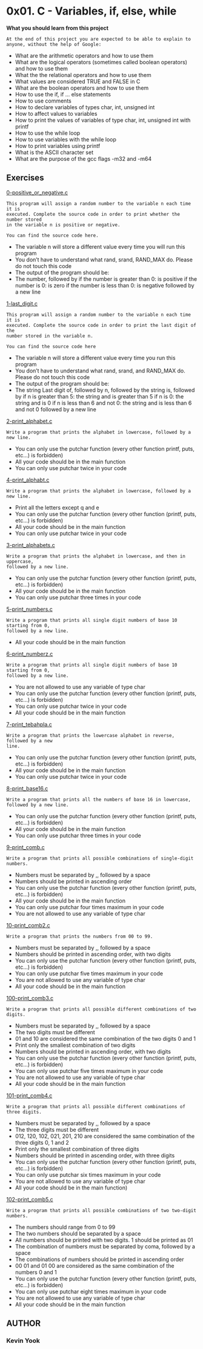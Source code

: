 # 0x01. C - Variables, if, else, while

**What you should learn from this project**

	At the end of this project you are expected to be able to explain to anyone, without the help of Google:

* What are the arithmetic operators and how to use them
* What are the logical operators (sometimes called boolean operators) and how to use them
* What the the relational operators and how to use them
* What values are considered TRUE and FALSE in C
* What are the boolean operators and how to use them
* How to use the if, if ... else statements
* How to use comments
* How to declare variables of types char, int, unsigned int
* How to affect values to variables
* How to print the values of variables of type char, int, unsigned int with printf
* How to use the while loop
* How to use variables with the while loop
* How to print variables using printf
* What is the ASCII character set
* What are the purpose of the gcc flags -m32 and -m64

## Exercises
[0-positive_or_negative.c](./0-positive_or_negative.c)
```
This program will assign a random number to the variable n each time it is
executed. Complete the source code in order to print whether the number stored
in the variable n is positive or negative.
```
	You can find the source code here.
* The variable n will store a different value every time you will run this
  program
* You don’t have to understand what rand, srand, RAND_MAX do. Please do not
  touch this code
* The output of the program should be:
* The number, followed by
      if the number is greater than 0: is positive
      if the number is 0: is zero
      if the number is less than 0: is negative
      followed by a new line

[1-last_digit.c](./1-last_digit.c)
```
This program will assign a random number to the variable n each time it is
executed. Complete the source code in order to print the last digit of the
number stored in the variable n.
```
	You can find the source code here
* The variable n will store a different value every time you run this program
* You don’t have to understand what rand, srand, and RAND_MAX do. Please do not touch this code
* The output of the program should be:
* The string Last digit of, followed by
      n, followed by
      the string is, followed by
      if n is greater than 5: the string and is greater than 5
      if n is 0: the string and is 0
      if n is less than 6 and not 0: the string and is less than 6 and not 0
      followed by a new line

[2-print_alphabet.c](./2-print_alphabet.c)
```
Write a program that prints the alphabet in lowercase, followed by a new line.
```
* You can only use the putchar function (every other function
  printf, puts, etc…) is forbidden)
* All your code should be in the main function
* You can only use putchar twice in your code

[4-print_alphabt.c](4-print_alphabt.c)
```
Write a program that prints the alphabet in lowercase, followed by a new line.
```
* Print all the letters except q and e
* You can only use the putchar function (every other function
  (printf, puts, etc…) is forbidden)
* All your code should be in the main function
* You can only use putchar twice in your code

[3-print_alphabets.c](./3-print_alphabets.c)
```
Write a program that prints the alphabet in lowercase, and then in uppercase,
followed by a new line.
```
* You can only use the putchar function (every other function
  (printf, puts, etc…) is forbidden)
* All your code should be in the main function
* You can only use putchar three times in your code

[5-print_numbers.c](./5-print_numbers.c)
```
Write a program that prints all single digit numbers of base 10 starting from 0,
followed by a new line.
```
* All your code should be in the main function

[6-print_numberz.c](./6-print_numberz.c)
```
Write a program that prints all single digit numbers of base 10 starting from 0,
followed by a new line.
```
* You are not allowed to use any variable of type char
* You can only use the putchar function (every other function
  (printf, puts, etc…) is forbidden)
* You can only use putchar twice in your code
* All your code should be in the main function

[7-print_tebahpla.c](./7-print_tebahpla.c)
```
Write a program that prints the lowercase alphabet in reverse, followed by a new
line.
```
* You can only use the putchar function (every other function
  (printf, puts, etc…) is forbidden)
* All your code should be in the main function
* You can only use putchar twice in your code

[8-print_base16.c](./8-print_base16.c)
```
Write a program that prints all the numbers of base 16 in lowercase,
followed by a new line.
```
* You can only use the putchar function (every other function
  (printf, puts, etc…) is forbidden)
* All your code should be in the main function
* You can only use putchar three times in your code

[9-print_comb.c](./9-print_comb.c)
```
Write a program that prints all possible combinations of single-digit numbers.
```
* Numbers must be separated by ,, followed by a space
* Numbers should be printed in ascending order
* You can only use the putchar function (every other function
  (printf, puts, etc…) is forbidden)
* All your code should be in the main function
* You can only use putchar four times maximum in your code
* You are not allowed to use any variable of type char

[10-print_comb2.c](./10-print_comb2.c)
```
Write a program that prints the numbers from 00 to 99.
```
* Numbers must be separated by ,, followed by a space
* Numbers should be printed in ascending order, with two digits
* You can only use the putchar function (every other function
  (printf, puts, etc…) is forbidden)
* You can only use putchar five times maximum in your code
* You are not allowed to use any variable of type char
* All your code should be in the main function

[100-print_comb3.c](./100-print_comb3.c)
```
Write a program that prints all possible different combinations of two digits.
```
* Numbers must be separated by ,, followed by a space
* The two digits must be different
* 01 and 10 are considered the same combination of the two digits 0 and 1
* Print only the smallest combination of two digits
* Numbers should be printed in ascending order, with two digits
* You can only use the putchar function (every other function
  (printf, puts, etc…) is forbidden)
* You can only use putchar five times maximum in your code
* You are not allowed to use any variable of type char
* All your code should be in the main function

[101-print_comb4.c](./101-print_comb4.c)
```
Write a program that prints all possible different combinations of three digits.
```
* Numbers must be separated by ,, followed by a space
* The three digits must be different
* 012, 120, 102, 021, 201, 210 are considered the same combination of the three
  digits 0, 1 and 2
* Print only the smallest combination of three digits
* Numbers should be printed in ascending order, with three digits
* You can only use the putchar function (every other function
  (printf, puts, etc…) is forbidden)
* You can only use putchar six times maximum in your code
* You are not allowed to use any variable of type char
* All your code should be in the main function)

[102-print_comb5.c](./102-print_comb5.c)
```
Write a program that prints all possible combinations of two two-digit numbers.
```
* The numbers should range from 0 to 99
* The two numbers should be separated by a space
* All numbers should be printed with two digits. 1 should be printed as 01
* The combination of numbers must be separated by coma, followed by a space
* The combinations of numbers should be printed in ascending order
* 00 01 and 01 00 are considered as the same combination of the numbers 0 and 1
* You can only use the putchar function (every other function
  (printf, puts, etc…) is forbidden)
* You can only use putchar eight times maximum in your code
* You are not allowed to use any variable of type char
* All your code should be in the main function

## AUTHOR
### Kevin Yook
